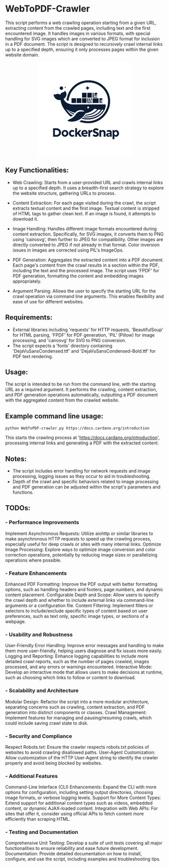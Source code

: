 # WebToPDF-Crawler

This script performs a web crawling operation starting from a given URL, extracting content from the crawled pages,
including text and the first encountered image. It handles images in various formats, with special handling for SVG images
which are converted to JPEG format for inclusion in a PDF document. The script is designed to recursively crawl internal
links up to a specified depth, ensuring it only processes pages within the given website domain.

<div style="text-align: center;">
<img src="https://raw.githubusercontent.com/redoracle/DockerSnap/main/DockerSnap%20logo.webp" width="300" height="300">
</div>


## Key Functionalities:
- Web Crawling: Starts from a user-provided URL and crawls internal links up to a specified depth. It uses a breadth-first
  search strategy to explore the website structure, gathering URLs to process.
  
- Content Extraction: For each page visited during the crawl, the script extracts textual content and the first image.
  Textual content is stripped of HTML tags to gather clean text. If an image is found, it attempts to download it.
  
- Image Handling: Handles different image formats encountered during content extraction. Specifically, for SVG images,
  it converts them to PNG using 'cairosvg', then further to JPEG for compatibility. Other images are directly converted to
  JPEG if not already in that format. Color inversion issues in images are corrected using PIL's ImageOps.
  
- PDF Generation: Aggregates the extracted content into a PDF document. Each page's content from the crawl results in a
  section within the PDF, including the text and the processed image. The script uses 'FPDF' for PDF generation, formatting
  the content and embedding images appropriately.
  
- Argument Parsing: Allows the user to specify the starting URL for the crawl operation via command line arguments. This
  enables flexibility and ease of use for different websites.

## Requirements:
- External libraries including 'requests' for HTTP requests, 'BeautifulSoup' for HTML parsing, 'FPDF' for PDF generation,
  'PIL' (Pillow) for image processing, and 'cairosvg' for SVG to PNG conversion.
- The script expects a 'fonts' directory containing 'DejaVuSansCondensed.ttf' and 'DejaVuSansCondensed-Bold.ttf' for PDF
  text rendering.

## Usage:
The script is intended to be run from the command line, with the starting URL as a required argument. It performs the
crawling, content extraction, and PDF generation operations automatically, outputting a PDF document with the aggregated
content from the crawled website.

## Example command line usage:
    python WebToPDF-crawler.py https://docs.cardano.org/introduction

This starts the crawling process at 'https://docs.cardano.org/introduction', processing internal links and generating a PDF
with the extracted content.

## Notes:
- The script includes error handling for network requests and image processing, logging issues as they occur to aid in
  troubleshooting.
- Depth of the crawl and specific behaviors related to image processing and PDF generation can be adjusted within the
  script's parameters and functions.

## TODOs:
### - Performance Improvements
Implement Asynchronous Requests: Utilize aiohttp or similar libraries to make asynchronous HTTP requests to speed up the crawling process, especially useful for deep crawls or sites with many internal links.
Optimize Image Processing: Explore ways to optimize image conversion and color correction operations, potentially by reducing image sizes or parallelizing operations where possible.

### - Feature Enhancements
Enhanced PDF Formatting: Improve the PDF output with better formatting options, such as handling headers and footers, page numbers, and dynamic content placement.
Configurable Depth and Scope: Allow users to specify the crawl depth and whether to include external links via command-line arguments or a configuration file.
Content Filtering: Implement filters or selectors to include/exclude specific types of content based on user preferences, such as text only, specific image types, or sections of a webpage.

### - Usability and Robustness
User-Friendly Error Handling: Improve error messages and handling to make them more user-friendly, helping users diagnose and fix issues more easily.
Logging and Reporting: Enhance logging capabilities to include more detailed crawl reports, such as the number of pages crawled, images processed, and any errors or warnings encountered.
Interactive Mode: Develop an interactive mode that allows users to make decisions at runtime, such as choosing which links to follow or content to download.

### - Scalability and Architecture
Modular Design: Refactor the script into a more modular architecture, separating concerns such as crawling, content extraction, and PDF generation into distinct components or classes.
Crawl Management: Implement features for managing and pausing/resuming crawls, which could include saving crawl state to disk.

### - Security and Compliance
Respect Robots.txt: Ensure the crawler respects robots.txt policies of websites to avoid crawling disallowed paths.
User-Agent Customization: Allow customization of the HTTP User-Agent string to identify the crawler properly and avoid being blocked by websites.

### - Additional Features
Command-Line Interface (CLI) Enhancements: Expand the CLI with more options for configuration, including setting output directories, choosing image formats, or verbose logging levels.
Support for More Content Types: Extend support for additional content types such as videos, embedded content, or dynamic AJAX-loaded content.
Integration with Web APIs: For sites that offer it, consider using official APIs to fetch content more efficiently than scraping HTML.

### - Testing and Documentation
Comprehensive Unit Testing: Develop a suite of unit tests covering all major functionalities to ensure reliability and ease future development.
Documentation: Provide detailed documentation on how to install, configure, and use the script, including examples and troubleshooting tips.
